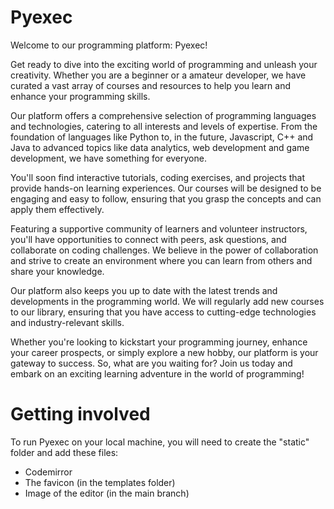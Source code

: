 # Pyexec

Welcome to our programming platform: Pyexec!

Get ready to dive into the exciting world of programming and
unleash your creativity. Whether you are a beginner or a amateur
developer, we have curated a vast array of courses and resources to
help you learn and enhance your programming skills.

Our platform offers a comprehensive selection of programming
languages and technologies, catering to all interests and levels of
expertise. From the foundation of languages like Python to, in the future,
Javascript, C++ and Java to advanced topics like data analytics, web
development and game development, we have something for everyone.

You'll soon find interactive tutorials, coding exercises, and projects
that provide hands-on learning experiences. Our courses will be
designed to be engaging and easy to follow, ensuring that you grasp
the concepts and can apply them effectively.

Featuring a supportive community of learners and volunteer
instructors, you'll have opportunities to connect with peers, ask
questions, and collaborate on coding challenges. We believe in the
power of collaboration and strive to create an environment where
you can learn from others and share your knowledge.

Our platform also keeps you up to date with the latest trends and
developments in the programming world. We will regularly add new courses
to our library, ensuring that you have access to cutting-edge
technologies and industry-relevant skills.

Whether you're looking to kickstart your programming journey,
enhance your career prospects, or simply explore a new hobby, our
platform is your gateway to success. So, what are you waiting for?
Join us today and embark on an exciting learning adventure in the
world of programming!


# Getting involved
To run Pyexec on your local machine, you will need to create the "static" folder and add these files:
- Codemirror
- The favicon (in the templates folder)
- Image of the editor (in the main branch)
